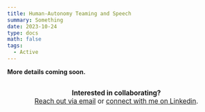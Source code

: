 ```yaml
---
title: Human-Autonomy Teaming and Speech
summary: Something
date: 2023-10-24
type: docs
math: false
tags:
  - Active
---
```


**More details coming soon.**

<div style="margin-top: 2em; text-align: center; font-size: 1.1em;">
  <strong>Interested in collaborating?</strong><br>
  <a href="mailto:tkara.mullin@ucf.edu">Reach out via email</a> or 
  <a href="https://www.linkedin.com/in/tkara-mullins/">connect with me on Linkedin</a>.
</div>



<!--more-->

